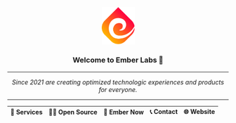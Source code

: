 <div align="center">
  <img src="/profile/assets/embericon.png" width="75">

  ### Welcome to Ember Labs 👋

  <hr>

  *Since 2021 are creating optimized technologic experiences and products for everyone.*

  <hr>

  | 🧙 Services | 🙋‍♀️ Open Source | 🍿 Ember Now | 📞 Contact | 🌐 Website |
  | - | - | - | - | - |
</div>
